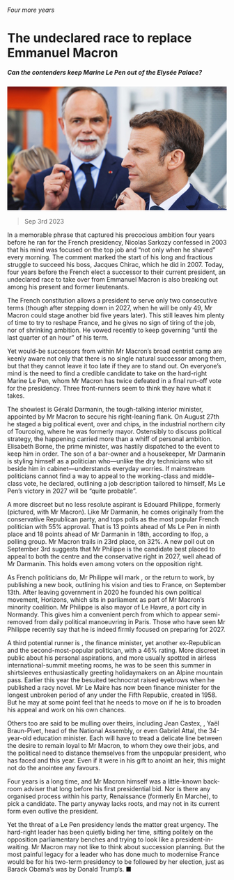 ###### Four more years

# The undeclared race to replace Emmanuel Macron 

##### Can the contenders keep Marine Le Pen out of the Elysée Palace? 

![image](images/20230909_EUP002.jpg) 

> Sep 3rd 2023 

In a memorable phrase that captured his precocious ambition four years before he ran for the French presidency, Nicolas Sarkozy confessed in 2003 that his mind was focused on the top job and “not only when he shaved” every morning. The comment marked the start of his long and fractious struggle to succeed his boss, Jacques Chirac, which he did in 2007. Today, four years before the French elect a successor to their current president, an undeclared race to take over from Emmanuel Macron is also breaking out among his present and former lieutenants. 

The French constitution allows a president to serve only two consecutive terms (though after stepping down in 2027, when he will be only 49, Mr Macron could stage another bid five years later). This still leaves him plenty of time to try to reshape France, and he gives no sign of tiring of the job, nor of shrinking ambition. He vowed recently to keep governing “until the last quarter of an hour” of his term. 

Yet would-be successors from within Mr Macron’s broad centrist camp are keenly aware not only that there is no single natural successor among them, but that they cannot leave it too late if they are to stand out. On everyone’s mind is the need to find a credible candidate to take on the hard-right Marine Le Pen, whom Mr Macron has twice defeated in a final run-off vote for the presidency. Three front-runners seem to think they have what it takes. 

The showiest is Gérald Darmanin, the tough-talking interior minister, appointed by Mr Macron to secure his right-leaning flank. On August 27th he staged a big political event, over  and chips, in the industrial northern city of Tourcoing, where he was formerly mayor. Ostensibly to discuss political strategy, the happening carried more than a whiff of personal ambition. Elisabeth Borne, the prime minister, was hastily dispatched to the event to keep him in order. The son of a bar-owner and a housekeeper, Mr Darmanin is styling himself as a politician who—unlike the dry technicians who sit beside him in cabinet—understands everyday worries. If mainstream politicians cannot find a way to appeal to the working-class and middle-class vote, he declared, outlining a job description tailored to himself, Ms Le Pen’s victory in 2027 will be “quite probable”.

A more discreet but no less resolute aspirant is Edouard Philippe, formerly  (pictured, with Mr Macron). Like Mr Darmanin, he comes originally from the conservative Republican party, and tops polls as the most popular French politician with 55% approval. That is 13 points ahead of Ms Le Pen in ninth place and 18 points ahead of Mr Darmanin in 18th, according to Ifop, a polling group. Mr Macron trails in 23rd place, on 32%. A new poll out on September 3rd suggests that Mr Philippe is the candidate best placed to appeal to both the centre and the conservative right in 2027, well ahead of Mr Darmanin. This holds even among voters on the opposition right. 

As French politicians do, Mr Philippe will mark , or the return to work, by publishing a new book, outlining his vision and ties to France, on September 13th. After leaving government in 2020 he founded his own political movement, Horizons, which sits in parliament as part of Mr Macron’s minority coalition. Mr Philippe is also mayor of Le Havre, a port city in Normandy. This gives him a convenient perch from which to appear semi-removed from daily political manoeuvring in Paris. Those who have seen Mr Philippe recently say that he is indeed firmly focused on preparing for 2027.

A third potential runner is , the finance minister, yet another ex-Republican and the second-most-popular politician, with a 46% rating. More discreet in public about his personal aspirations, and more usually spotted in airless international-summit meeting rooms, he was to be seen this summer in shirtsleeves enthusiastically greeting holidaymakers on an Alpine mountain pass. Earlier this year the besuited technocrat raised eyebrows when he published a racy novel. Mr Le Maire has now been finance minister for the longest unbroken period of any under the Fifth Republic, created in 1958. But he may at some point feel that he needs to move on if he is to broaden his appeal and work on his own chances. 

Others too are said to be mulling over theirs, including Jean Castex, , Yaël Braun-Pivet, head of the National Assembly, or even Gabriel Attal, the 34-year-old education minister. Each will have to tread a delicate line between the desire to remain loyal to Mr Macron, to whom they owe their jobs, and the political need to distance themselves from the unpopular president, who has faced  and  this year. Even if it were in his gift to anoint an heir, this might not do the anointee any favours. 

Four years is a long time, and Mr Macron himself was a little-known back-room adviser that long before his first presidential bid. Nor is there any organised process within his party, Renaissance (formerly En Marche), to pick a candidate. The party anyway lacks roots, and may not in its current form even outlive the president. 

Yet the threat of a Le Pen presidency lends the matter great urgency. The hard-right leader has been quietly biding her time, sitting politely on the opposition parliamentary benches and trying to look like a president-in-waiting. Mr Macron may not like to think about succession planning. But the most painful legacy for a leader who has done much to modernise France would be for his two-term presidency to be followed by her election, just as Barack Obama’s was by Donald Trump’s. ■

